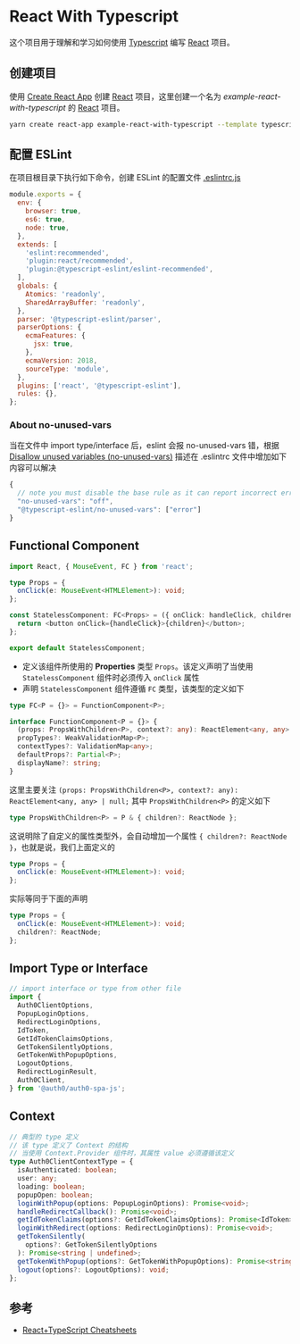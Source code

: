 # React With Typescript

这个项目用于理解和学习如何使用 [Typescript] 编写 [React] 项目。

## 创建项目

使用 [Create React App] 创建 [React] 项目，这里创建一个名为
_example-react-with-typescript_ 的 [React] 项目。

```bash
yarn create react-app example-react-with-typescript --template typescript
```

## 配置 ESLint

在项目根目录下执行如下命令，创建 ESLint 的配置文件 <u>.eslintrc.js</u>

```javascript
module.exports = {
  env: {
    browser: true,
    es6: true,
    node: true,
  },
  extends: [
    'eslint:recommended',
    'plugin:react/recommended',
    'plugin:@typescript-eslint/eslint-recommended',
  ],
  globals: {
    Atomics: 'readonly',
    SharedArrayBuffer: 'readonly',
  },
  parser: '@typescript-eslint/parser',
  parserOptions: {
    ecmaFeatures: {
      jsx: true,
    },
    ecmaVersion: 2018,
    sourceType: 'module',
  },
  plugins: ['react', '@typescript-eslint'],
  rules: {},
};
```

### About no-unused-vars

当在文件中 import type/interface 后，eslint 会报 no-unused-vars 错，根据
[Disallow unused variables (no-unused-vars)](https://github.com/typescript-eslint/typescript-eslint/blob/master/packages/eslint-plugin/docs/rules/no-unused-vars.md)
描述在 .eslintrc 文件中增加如下内容可以解决

```javascript
{
  // note you must disable the base rule as it can report incorrect errors
  "no-unused-vars": "off",
  "@typescript-eslint/no-unused-vars": ["error"]
}
```

## Functional Component

```typescript
import React, { MouseEvent, FC } from 'react';

type Props = {
  onClick(e: MouseEvent<HTMLElement>): void;
};

const StatelessComponent: FC<Props> = ({ onClick: handleClick, children }) => {
  return <button onClick={handleClick}>{children}</button>;
};

export default StatelessComponent;
```

- 定义该组件所使用的 **Properties** 类型 `Props`。该定义声明了当使用
  `StatelessComponent` 组件时必须传入 `onClick` 属性
- 声明 `StatelessComponent` 组件遵循 `FC` 类型，该类型的定义如下

```typescript
type FC<P = {}> = FunctionComponent<P>;

interface FunctionComponent<P = {}> {
  (props: PropsWithChildren<P>, context?: any): ReactElement<any, any> | null;
  propTypes?: WeakValidationMap<P>;
  contextTypes?: ValidationMap<any>;
  defaultProps?: Partial<P>;
  displayName?: string;
}
```

这里主要关注 `(props: PropsWithChildren<P>, context?: any): ReactElement<any, any> | null;`
其中 `PropsWithChildren<P>` 的定义如下

```typescript
type PropsWithChildren<P> = P & { children?: ReactNode };
```

这说明除了自定义的属性类型外，会自动增加一个属性 `{ children?: ReactNode }`，也就是说，我们上面定义的

```typescript
type Props = {
  onClick(e: MouseEvent<HTMLElement>): void;
};
```

实际等同于下面的声明

```typescript
type Props = {
  onClick(e: MouseEvent<HTMLElement>): void;
  children?: ReactNode;
};
```

## Import Type or Interface

```typescript
// import interface or type from other file
import {
  Auth0ClientOptions,
  PopupLoginOptions,
  RedirectLoginOptions,
  IdToken,
  GetIdTokenClaimsOptions,
  GetTokenSilentlyOptions,
  GetTokenWithPopupOptions,
  LogoutOptions,
  RedirectLoginResult,
  Auth0Client,
} from '@auth0/auth0-spa-js';
```

## Context

```typescript
// 典型的 type 定义
// 该 type 定义了 Context 的结构
// 当使用 Context.Provider 组件时，其属性 value 必须遵循该定义
type Auth0ClientContextType = {
  isAuthenticated: boolean;
  user: any;
  loading: boolean;
  popupOpen: boolean;
  loginWithPopup(options: PopupLoginOptions): Promise<void>;
  handleRedirectCallback(): Promise<void>;
  getIdTokenClaims(options?: GetIdTokenClaimsOptions): Promise<IdToken>;
  loginWithRedirect(options: RedirectLoginOptions): Promise<void>;
  getTokenSilently(
    options?: GetTokenSilentlyOptions
  ): Promise<string | undefined>;
  getTokenWithPopup(options?: GetTokenWithPopupOptions): Promise<string>;
  logout(options?: LogoutOptions): void;
};
```

## 参考

- [React+TypeScript Cheatsheets](https://github.com/typescript-cheatsheets/react-typescript-cheatsheet/blob/master/README.md#basic-cheatsheet-table-of-contents)

[react]: https://reactjs.org/
[typescript]: https://www.typescriptlang.org/
[create react app]: https://create-react-app.dev/
